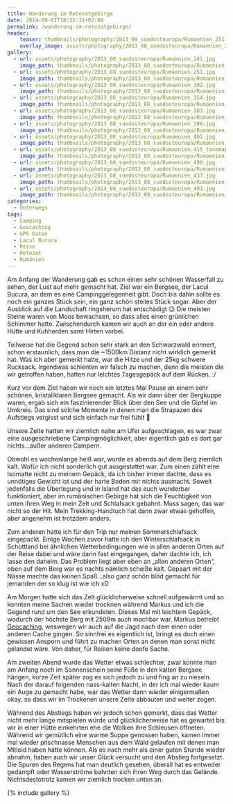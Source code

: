 ```yaml
---
title: Wanderung im Retezatgebirge
date: 2014-09-01T18:32:31+02:00
permalink: /wanderung-im-retezatgebirge/
header:
    teaser: thumbnails/photography/2013_08_suedosteuropa/Rumaenien_251.jpg
    overlay_image: assets/photography/2013_08_suedosteuropa/Rumaenien_251.jpg
gallery:
  - url: assets/photography/2013_08_suedosteuropa/Rumaenien_241.jpg
    image_path: thumbnails/photography/2013_08_suedosteuropa/Rumaenien_241.jpg
  - url: assets/photography/2013_08_suedosteuropa/Rumaenien_251.jpg
    image_path: thumbnails/photography/2013_08_suedosteuropa/Rumaenien_251.jpg
  - url: assets/photography/2013_08_suedosteuropa/Rumaenien_302.jpg
    image_path: thumbnails/photography/2013_08_suedosteuropa/Rumaenien_302.jpg
  - url: assets/photography/2013_08_suedosteuropa/Rumaenien_354.jpg
    image_path: thumbnails/photography/2013_08_suedosteuropa/Rumaenien_354.jpg
  - url: assets/photography/2013_08_suedosteuropa/Rumaenien_383.jpg
    image_path: thumbnails/photography/2013_08_suedosteuropa/Rumaenien_383.jpg
  - url: assets/photography/2013_08_suedosteuropa/Rumaenien_398.jpg
    image_path: thumbnails/photography/2013_08_suedosteuropa/Rumaenien_398.jpg
  - url: assets/photography/2013_08_suedosteuropa/Rumaenien_401.jpg
    image_path: thumbnails/photography/2013_08_suedosteuropa/Rumaenien_401.jpg
  - url: assets/photography/2013_08_suedosteuropa/Rumaenien_415_tonemapped.jpg
    image_path: thumbnails/photography/2013_08_suedosteuropa/Rumaenien_415_tonemapped.jpg
  - url: assets/photography/2013_08_suedosteuropa/Rumaenien_490.jpg
    image_path: thumbnails/photography/2013_08_suedosteuropa/Rumaenien_490.jpg
  - url: assets/photography/2013_08_suedosteuropa/Rumaenien_437.jpg
    image_path: thumbnails/photography/2013_08_suedosteuropa/Rumaenien_437.jpg
  - url: assets/photography/2013_08_suedosteuropa/Rumaenien_493.jpg
    image_path: thumbnails/photography/2013_08_suedosteuropa/Rumaenien_493.jpg
categories:
  - Unterwegs
tags:
  - Camping
  - Geocaching
  - GPS Daten
  - Lacul Bucura
  - Reise
  - Retezat
  - Rumänien
---
```


Am Anfang der Wanderung gab es schon einen sehr schönen Wasserfall zu sehen, der Lust auf mehr gemacht hat. 
Ziel war ein Bergsee, der Lacul Bucura, an dem es eine Campinggelegenheit gibt. Doch bis dahin sollte es noch ein ganzes Stück sein, 
ein ganz schön steiles Stück sogar. Aber der Ausblick auf die Landschaft ringsherum hat entschädigt 😉 
Die meisten Steine waren von Moos bewachsen, so dass alles einen grünlichen Schimmer hatte. 
Zwischendurch kamen wir auch an der ein oder andere Hütte und Kuhherden samt Hirten vorbei.

Teilweise hat die Gegend schon sehr stark an den Schwarzwald erinnert, schon erstaunlich, dass man die ~1500km Distanz nicht wirklich gemerkt hat. 
Was ich aber gemerkt hatte, war die Hitze und der 25kg schwere Rucksack. Irgendwas schienten wir falsch zu machen, 
denn die meisten die wir getroffen haben, hatten nur leichtes Tagesgepäck auf dem Rücken. :/

Kurz vor dem Ziel haben wir noch ein letztes Mal Pause an einem sehr schönen, kristallklaren Bergsee gemacht. 
Als wir dann über der Bergkuppe waren, ergab sich ein faszinierender Blick über den See und die Gipfel im Umkreis. 
Das sind solche Momente in denen man die Strapazen des Aufstiegs vergisst und sich einfach nur frei fühlt 🙂

Unsere Zelte hatten wir ziemlich nahe am Ufer aufgeschlagen, es war zwar eine ausgeschriebene Campingmöglichkeit, 
aber eigentlich gab es dort gar nichts…außer anderen Campern.

Obwohl es wochenlange heiß war, wurde es abends auf dem Berg ziemlich kalt. Wofür ich nicht sonderlich gut ausgestattet war. 
Zum einen zählt eine Isomatte nicht zu meinem Gepäck, da ich bisher immer dachte, 
dass es unnötiges Gewicht ist und der harte Boden mir nichts ausmacht. 
Soweit jedenfalls die Überlegung und in Island hat das auch wunderbar funktioniert, 
aber im rumänischen Gebirge hat sich die Feuchtigkeit von unten ihren Weg in mein Zelt und Schlafsack gebahnt. 
Muss sagen, das war nicht so der Hit. Mein Trekking-Handtuch hat dann zwar etwas geholfen, aber angenehm ist trotzdem anders.

Zum anderen hatte ich für den Trip nur meinen Sommerschlafsack eingepackt. 
Einige Wochen zuvor hatte ich den Winterschlafsack in Schottland bei ähnlichen Wetterbedingungen wie in allen 
anderen Orten auf der Reise dabei und wäre darin fast eingegangen, daher dachte ich, ich lasse den daheim. 
Das Problem liegt aber eben an „allen anderen Orten“, oben auf dem Berg war es nachts nämlich scheiße kalt. 
Gepaart mit der Nässe machte das keinen Spaß…also ganz schön blöd gemacht für jemanden der so klug ist wie ich xD

Am Morgen hatte sich das Zelt glücklicherweise schnell aufgewärmt und so konnten meine Sachen wieder trocknen 
während Markus und ich die Gegend rund um den See erkundeten. Dieses Mal mit leichtem Gepäck, 
wodurch der höchste Berg mit 2509m auch machbar war. Markus betreibt [Geocaching](http://de.wikipedia.org/wiki/Geocaching),
weswegen wir auch auf die Jagd nach dem einen oder anderen Cache gingen. So sinnfrei es eigentlich ist, 
bringt es doch einen gewissen Ansporn und führt zu machen Orten an denen man sonst nicht gelandet wäre. 
Von daher, für Reisen keine doofe Sache.

Am zweiten Abend wurde das Wetter etwas schlechter, zwar konnte man am Anfang noch im Sonnenschein seine Füße in den kalten Bergsee hängen, 
kurze Zeit später zog es sich jedoch zu und fing an zu nieseln. Nach der darauf folgenden nass-kalten Nacht, 
in der ich mal wieder kaum ein Auge zu gemacht habe, war das Wetter dann wieder einigermaßen okay, 
so dass wir im Trockenen unsere Zelte abbauten und weiter zogen.

Während des Abstiegs haben wir jedoch schon gemerkt, dass das Wetter nicht mehr lange mitspielen würde und 
glücklicherweise hat es gewartet bis wir in einer Hütte einkehrten ehe die Wolken ihre Schleusen öffneten. 
Während wir gemütlich eine warme Suppe genossen haben, kamen immer mal wieder pitschnasse Menschen aus dem Wald 
gelaufen mit denen man Mitleid haben hätte können. Als es nach mehr als einer guten Stunde wieder abnahm, 
haben auch wir unser Glück versucht und den Abstieg fortgesetzt. Die Spuren des Regens hat man deutlich gesehen, 
überall hat es entweder gedampft oder Wasserströme bahnten sich ihren Weg durch das Gelände. 
Nichtsdestotrotz kamen wir ziemlich trocken unten an.

{% include gallery %}